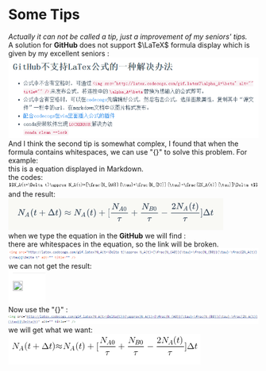 # Some Tips 

*Actually it can not be called a tip, just a improvement of my seniors' tips.*  
A solution for **GitHub** does not support $\LaTeX$ formula display which is given by my excellent seniors :   
![Tips](https://github.com/MQdtc/computationalphysics_N2014301510099/blob/master/Skill/Tips.PNG)  
And I think the second tip is somewhat complex, I found that when the formula contains whitespaces, we can use "{}" to solve this problem. 
For example:   
   this is a equation displayed in Markdown.  
the codes:  
![M C](https://github.com/MQdtc/computationalphysics_N2014301510099/blob/master/Skill/tip%20one%201.PNG)  
and the result:  
![M R](https://github.com/MQdtc/computationalphysics_N2014301510099/blob/master/Skill/tips%20one%202.PNG)  
when we type the equation in the **GitHub** we will find :  
there are whitespaces in the equation, so the link will be broken.  
![G C](https://github.com/MQdtc/computationalphysics_N2014301510099/blob/master/Skill/tip%20one%203.PNG)  
we can not get the result:  
![G R](https://github.com/MQdtc/computationalphysics_N2014301510099/blob/master/Skill/tip%20one%206.PNG)  
Now use the "{}" :  
![G C2](https://github.com/MQdtc/computationalphysics_N2014301510099/blob/master/Skill/tip%20one%204.PNG)  
we will get what we want:  
![G R2](https://github.com/MQdtc/computationalphysics_N2014301510099/blob/master/Skill/tip%20one%205.PNG)
